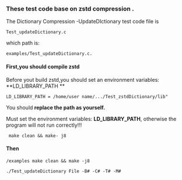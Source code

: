 ###  These test code base on zstd compression .



The Dictionary Compression -UpdateDIctionary test code file is 

~~~
Test_updateDictionary.c
~~~

which path is:

~~~ 
examples/Test_updateDictionary.c.
~~~

#### First,you should compile zstd 

Before yout build zstd,you should set an environment variables: **LD_LIBRARY_PATH **

~~~
LD_LIBRARY_PATH = /home/user name/.../Test_zstdDictionary/lib"
~~~

You should **replace the path as yourself.**

Must set the environment variables: **LD_LIBRARY_PATH**, otherwise the program will not run correctly!!!

~~~
 make clean && make- j8
~~~

#### Then 

~~~
/examples make clean && make -j8
~~~

~~~
./Test_updateDictionary File -B# -C# -T# -M#
~~~


